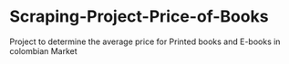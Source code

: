 # Scraping-Project-Price-of-Books
Project to determine the average price for Printed books and E-books in colombian Market
